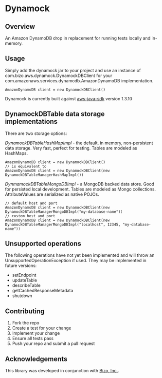 Dynamock
========

Overview
--------
An Amazon DynamoDB drop in replacement for running tests locally and in-memory.

Usage
-------
Simply add the dynamock jar to your project and use an instance of com.bizo.aws.dynamock.DynamockDBClient for your com.amazonaws.services.dynamodb.AmazonDynamoDB implementation.

    AmazonDynamoDB client = new DynamockDBClient()

Dynamock is currently built against [aws-java-sdk](https://github.com/amazonwebservices/aws-sdk-for-java) version 1.3.10

DynamockDBTable data storage implementations
--------------
There are two storage options:

*DynamockDBTableHashMapImpl* - the default, in memory, non-persistent data storage.  Very fast, perfect for testing.  Tables are modeled as HashMaps.

    AmazonDynamoDB client = new DynamockDBClient()
    // is equivalent to
    AmazonDynamoDB client = new DynamockDBClient(new DynamockDBTableManagerHashMapImpl())

*DynmamockDBTableMongoDBImpl* - a MongoDB backed data store. Good for persisted local development.  Tables are modeled as Mongo collections.  AttributeValues are serialized as native POJOs.

    // default host and port
    AmazonDynamoDB client = new DynamockDBClient(new DynamockDBTableManagerMongoDBImpl("my-database-name"))
    // custom host and port
    AmazonDynamoDB client = new DynamockDBClient(new DynamockDBTableManagerMongoDBImpl("localhost", 12345, "my-database-name"))

Unsupported operations
-------------------
The following operations have not yet been implemented and will throw an UnsupportedOperationException if used.  They may be implemented in future versions:
* setEndpoint
* updateTable
* describeTable
* getCachedResponseMetadata
* shutdown
  
Contributing
-------------
1. Fork the repo
2. Create a test for your change
3. Implement your change
4. Ensure all tests pass
5. Push your repo and submit a pull request

Acknowledgements
-------------
This library was developed in conjunction with [Bizo, Inc.](http://www.bizo.com).